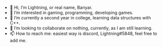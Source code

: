 - 👋 Hi, I’m Lightning, or real name, Banyar.
- 👀 I’m interested in gaming, programming, developing games.
- 🌱 I’m currently a second year in college, learning data structures with C++.
- 💞️ I’m looking to collaborate on nothing, currently, as I am still learning.
- 📫 How to reach me: easiest way is discord, Lightning#5848, feel free to add me.

<!---
lightningv13/lightningv13 is a ✨ special ✨ repository because its `README.md` (this file) appears on your GitHub profile.
You can click the Preview link to take a look at your changes.
--->
